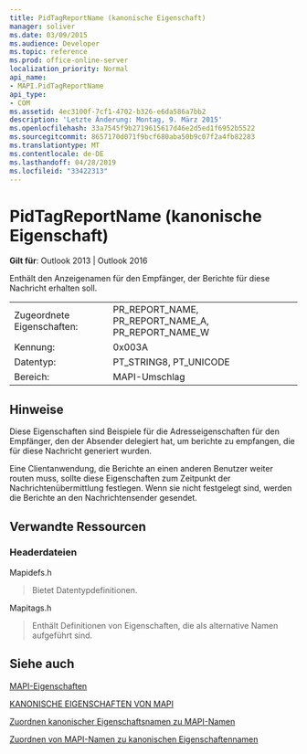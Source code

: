 ```yaml
---
title: PidTagReportName (kanonische Eigenschaft)
manager: soliver
ms.date: 03/09/2015
ms.audience: Developer
ms.topic: reference
ms.prod: office-online-server
localization_priority: Normal
api_name:
- MAPI.PidTagReportName
api_type:
- COM
ms.assetid: 4ec3100f-7cf1-4702-b326-e6da586a7bb2
description: 'Letzte Änderung: Montag, 9. März 2015'
ms.openlocfilehash: 33a7545f9b2719615617d46e2d5ed1f6952b5522
ms.sourcegitcommit: 8657170d071f9bcf680aba50b9c07f2a4fb82283
ms.translationtype: MT
ms.contentlocale: de-DE
ms.lasthandoff: 04/28/2019
ms.locfileid: "33422313"
---
```

# <a name="pidtagreportname-canonical-property"></a>PidTagReportName (kanonische Eigenschaft)

  
  
**Gilt für**: Outlook 2013 | Outlook 2016 
  
Enthält den Anzeigenamen für den Empfänger, der Berichte für diese Nachricht erhalten soll.
  
|||
|:-----|:-----|
|Zugeordnete Eigenschaften:  <br/> |PR_REPORT_NAME, PR_REPORT_NAME_A, PR_REPORT_NAME_W  <br/> |
|Kennung:  <br/> |0x003A  <br/> |
|Datentyp:  <br/> |PT_STRING8, PT_UNICODE  <br/> |
|Bereich:  <br/> |MAPI-Umschlag  <br/> |
   
## <a name="remarks"></a>Hinweise

Diese Eigenschaften sind Beispiele für die Adresseigenschaften für den Empfänger, den der Absender delegiert hat, um berichte zu empfangen, die für diese Nachricht generiert wurden.
  
Eine Clientanwendung, die Berichte an einen anderen Benutzer weiter routen muss, sollte diese Eigenschaften zum Zeitpunkt der Nachrichtenübermittlung festlegen. Wenn sie nicht festgelegt sind, werden die Berichte an den Nachrichtensender gesendet.
  
## <a name="related-resources"></a>Verwandte Ressourcen

### <a name="header-files"></a>Headerdateien

Mapidefs.h
  
> Bietet Datentypdefinitionen.
    
Mapitags.h
  
> Enthält Definitionen von Eigenschaften, die als alternative Namen aufgeführt sind.
    
## <a name="see-also"></a>Siehe auch



[MAPI-Eigenschaften](mapi-properties.md)
  
[KANONISCHE EIGENSCHAFTEN VON MAPI](mapi-canonical-properties.md)
  
[Zuordnen kanonischer Eigenschaftsnamen zu MAPI-Namen](mapping-canonical-property-names-to-mapi-names.md)
  
[Zuordnen von MAPI-Namen zu kanonischen Eigenschaftennamen](mapping-mapi-names-to-canonical-property-names.md)


